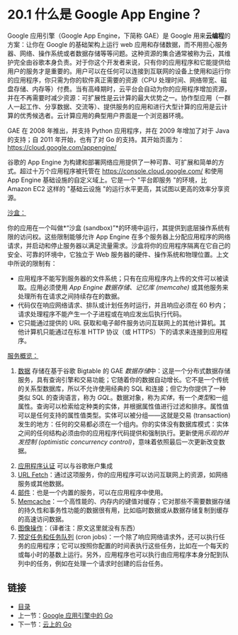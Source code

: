 # 20.1 什么是 Google App Engine？

Google 应用引擎（Google App Engine，下简称 GAE）是 Google 用来**云编程**的方案：让你在 Google 的基础架构上运行 web 应用和存储数据，而不用担心服务器、网络、操作系统或者数据存储等等问题。这种资源的集合通常被称为云，其维护完全由谷歌本身负责。对于你这个开发者来说，只有你的应用程序和它能提供给用户的服务才是重要的。用户可以在任何可以连接到互联网的设备上使用和运行你的应用程序，你只需为你的软件真正需要的资源（CPU 处理时间、网络带宽、磁盘存储、内存等）付费。当有高峰期时，云平台会自动为你的应用程序增加资源，并在不再需要时减少资源：可扩展性是云计算的最大优势之一。协作型应用（一群人一起工作、分享数据、交流等）、提供服务的应用和进行大型计算的应用是云计算的优秀候选者。云计算应用的典型用户界面是一个浏览器环境。

GAE 在 2008 年推出，并支持 Python 应用程序，并在 2009 年增加了对于 Java 的支持；自 2011 年开始，也有了对 Go 的支持。其开始页面为：https://cloud.google.com/appengine/

谷歌的 App Engine 为构建和部署网络应用提供了一种可靠、可扩展和简单的方式。超过十万个应用程序被托管在 https://console.cloud.google.com/ 和使用 App Engine 基础设施的自定义域上。它是一个 "平台即服务 "的环境，比 Amazon EC2 这样的 "基础云设施 "的运行水平更高，其试图以更高的效率分享资源。

<u>沙盒：</u>

你的应用在一个叫做*“沙盒 (sandbox)”*的环境中运行，其提供到底层操作系统有限的访问权。这些限制能够允许 App Engine 在多个服务器上分配应用程序的网络请求，并启动和停止服务器以满足流量需求。沙盒将你的应用程序隔离在它自己的安全、可靠的环境中，它独立于 Web 服务器的硬件、操作系统和物理位置。上文中所说的限制有：

- 应用程序不能写到服务器的文件系统；只有在应用程序内上传的文件可以被读取。应用必须使用 *App Engine 数据存储、记忆库 (memcahe)* 或其他服务来处理所有在请求之间持续存在的数据。
- 代码仅在响应网络请求、排队或计划任务时运行，并且响应必须在 60 秒内；请求处理程序不能产生一个子进程或在响应发出后执行代码。
- 它只能通过提供的 URL 获取和电子邮件服务访问互联网上的其他计算机。其他计算机只能通过在标准 HTTP 协议（或 HTTPS）下的请求来连接到应用程序。

<u>服务概览：</u>

1. <u>数据</u> 存储在基于谷歌 Bigtable 的 GAE *数据存储*中：这是一个分布式数据存储服务，具有查询引擎和交易功能；它随着你的数据自动增长。它不是一个传统的关系型数据库，所以不允许使用经典的 SQL 和连接；但它为你提供了一种类似 SQL 的查询语言，称为 *GQL*。数据对象，称为*实体*，有一个*类型*和一组属性。查询可以检索给定种类的实体，并根据属性值进行过滤和排序。属性值可以是任何支持的属性值类型。实体可以被分组——这就是交易 (transaction) 发生的地方：任何的交易都必须在一个组内。你的实体没有数据库模式：实体之间的任何结构必须由你的应用程序代码提供和强制执行。更新使用*乐观的并发控制 (optimistic concurrency control)*，意味着依照最后一次更新改变数据。

2) <u>应用程序认证</u> 可以与谷歌账户集成
3) <u>URL Fetch</u>：通过这项服务，你的应用程序可以访问互联网上的资源，如网络服务或其他数据。
4) <u>邮件</u>：也是一个内置的服务，可以在应用程序中使用。
5) <u>Memcache</u>：一个高性能的、内存内的键值对缓存；它对那些不需要数据存储的持久性和事务性功能的数据很有用，比如临时数据或从数据存储复制到缓存的高速访问数据。
6) <u>图像操作</u>：（译者注：原文这里就没有东西）
7) <u>预定任务和任务队列</u> (cron jobs)：一个除了响应网络请求外，还可以执行任务的应用程序；它可以按照你配置的时间表执行这些任务，比如在一个每天的或每小时的基数上运行。另外，应用程序也可以执行由应用程序本身分配到队列中的任务，例如在处理一个请求时创建的后台任务。

## 链接

- [目录](directory.md)
- 上一节：[Google 应用引擎中的 Go](20.0.md)
- 下一节：[云上的 Go](20.2.md)

